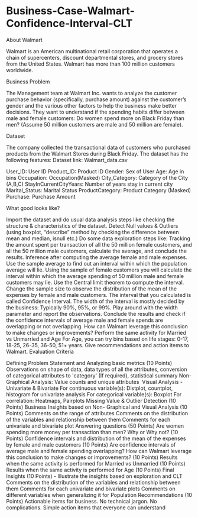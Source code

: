 # Business-Case-Walmart-Confidence-Interval-CLT


About Walmart

Walmart is an American multinational retail corporation that operates a chain of supercenters, discount departmental stores, and grocery stores from the United States. Walmart has more than 100 million customers worldwide.


Business Problem

The Management team at Walmart Inc. wants to analyze the customer purchase behavior (specifically, purchase amount) against the customer’s gender and the various other factors to help the business make better decisions. They want to understand if the spending habits differ between male and female customers: Do women spend more on Black Friday than men? (Assume 50 million customers are male and 50 million are female).


Dataset

The company collected the transactional data of customers who purchased products from the Walmart Stores during Black Friday. The dataset has the following features:
Dataset link: Walmart_data.csv

User_ID:	User ID
Product_ID:	Product ID
Gender:	Sex of User
Age:	Age in bins
Occupation:	Occupation(Masked)
City_Category:	Category of the City (A,B,C)
StayInCurrentCityYears:	Number of years stay in current city
Marital_Status:	Marital Status
ProductCategory:	Product Category (Masked)
Purchase:	Purchase Amount

What good looks like?

Import the dataset and do usual data analysis steps like checking the structure & characteristics of the dataset.
Detect Null values & Outliers (using boxplot, “describe” method by checking the difference between mean and median, isnull etc.)
Do some data exploration steps like:
Tracking the amount spent per transaction of all the 50 million female customers, and all the 50 million male customers, calculate the average, and conclude the results.
Inference after computing the average female and male expenses.
Use the sample average to find out an interval within which the population average will lie. Using the sample of female customers you will calculate the interval within which the average spending of 50 million male and female customers may lie.
Use the Central limit theorem to compute the interval. Change the sample size to observe the distribution of the mean of the expenses by female and male customers.
The interval that you calculated is called Confidence Interval. The width of the interval is mostly decided by the business: Typically 90%, 95%, or 99%. Play around with the width parameter and report the observations.
Conclude the results and check if the confidence intervals of average male and female spends are overlapping or not overlapping. How can Walmart leverage this conclusion to make changes or improvements?
Perform the same activity for Married vs Unmarried and Age
For Age, you can try bins based on life stages: 0-17, 18-25, 26-35, 36-50, 51+ years.
Give recommendations and action items to Walmart.
Evaluation Criteria

Defining Problem Statement and Analyzing basic metrics (10 Points)
Observations on shape of data, data types of all the attributes, conversion of categorical attributes to 'category' (If required), statistical summary
Non-Graphical Analysis: Value counts and unique attributes ​
Visual Analysis - Univariate & Bivariate
For continuous variable(s): Distplot, countplot, histogram for univariate analysis
For categorical variable(s): Boxplot
For correlation: Heatmaps, Pairplots
Missing Value & Outlier Detection (10 Points)
Business Insights based on Non- Graphical and Visual Analysis (10 Points)
Comments on the range of attributes
Comments on the distribution of the variables and relationship between them
Comments for each univariate and bivariate plot
Answering questions (50 Points)
Are women spending more money per transaction than men? Why or Why not? (10 Points)
Confidence intervals and distribution of the mean of the expenses by female and male customers (10 Points)
Are confidence intervals of average male and female spending overlapping? How can Walmart leverage this conclusion to make changes or improvements? (10 Points)
Results when the same activity is performed for Married vs Unmarried (10 Points)
Results when the same activity is performed for Age (10 Points)
Final Insights (10 Points) - Illustrate the insights based on exploration and CLT
Comments on the distribution of the variables and relationship between them
Comments for each univariate and bivariate plots
Comments on different variables when generalizing it for Population
Recommendations (10 Points)
Actionable items for business. No technical jargon. No complications. Simple action items that everyone can understand
